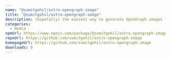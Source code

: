 ```yaml
---
name: "@sumitgohil/astro-opengraph-image"
title: "@sumitgohil/astro-opengraph-image"
description: (hopefully) the easiest way to generate OpenGraph images from your astro site
categories:
  - media
npmUrl: https://www.npmjs.com/package/@sumitgohil/astro-opengraph-image
repoUrl: https://github.com/sumitgohil/astro-opengraph-image
homepageUrl: https://github.com/sumitgohil/astro-opengraph-image
downloads: 0
---
```

